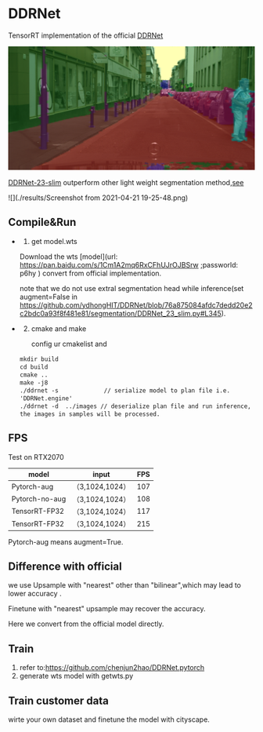 # DDRNet

TensorRT implementation of the official [DDRNet](https://github.com/ydhongHIT/DDRNet)

<p align="center">
<img src="./results/result_mainz_000001_009328_leftImg8bit.png">
</p>

[DDRNet-23-slim](https://paperswithcode.com/paper/deep-dual-resolution-networks-for-real-time) outperform other light weight segmentation method,[see](https://paperswithcode.com/sota/real-time-semantic-segmentation-on-cityscapes)

![](./results/Screenshot from 2021-04-21 19-25-48.png)



## Compile&Run

* 1. get model.wts

  Download the wts [model](url: https://pan.baidu.com/s/1Cm1A2mq6RxCFhUJrOJBSrw  ;passworld: p6hy ) convert from official implementation.

  note  that we do not use extral segmentation head while inference(set augment=False in https://github.com/ydhongHIT/DDRNet/blob/76a875084afdc7dedd20e2c2bdc0a93f8f481e81/segmentation/DDRNet_23_slim.py#L345).

* 2. cmake and make

     config ur cmakelist and
  
  ```
  mkdir build
  cd build
  cmake ..
  make -j8
  ./ddrnet -s             // serialize model to plan file i.e. 'DDRNet.engine'
  ./ddrnet -d  ../images // deserialize plan file and run inference, the images in samples will be processed.
  ```



## FPS

Test on RTX2070

| model          | input           | FPS  |
| -------------- | --------------- | ---- |
| Pytorch-aug    | （3,1024,1024） | 107  |
| Pytorch-no-aug | （3,1024,1024） | 108  |
| TensorRT-FP32  | （3,1024,1024） | 117  |
| TensorRT-FP32  | （3,1024,1024） | 215  |

Pytorch-aug means augment=True.

## Difference with official

we use Upsample with "nearest" other than "bilinear",which may lead to lower accuracy .

Finetune with "nearest" upsample may recover the accuracy.

Here we convert from the official model directly.

## Train 

1. refer to:https://github.com/chenjun2hao/DDRNet.pytorch
2. generate wts model with getwts.py

## Train customer data

wirte your own dataset and finetune the model with cityscape.